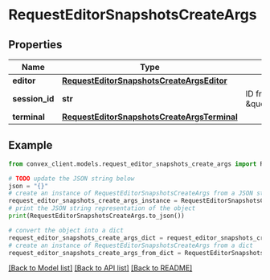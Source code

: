 # RequestEditorSnapshotsCreateArgs


## Properties

Name | Type | Description | Notes
------------ | ------------- | ------------- | -------------
**editor** | [**RequestEditorSnapshotsCreateArgsEditor**](RequestEditorSnapshotsCreateArgsEditor.md) |  | 
**session_id** | **str** | ID from table \&quot;sessions\&quot; | 
**terminal** | [**RequestEditorSnapshotsCreateArgsTerminal**](RequestEditorSnapshotsCreateArgsTerminal.md) |  | 

## Example

```python
from convex_client.models.request_editor_snapshots_create_args import RequestEditorSnapshotsCreateArgs

# TODO update the JSON string below
json = "{}"
# create an instance of RequestEditorSnapshotsCreateArgs from a JSON string
request_editor_snapshots_create_args_instance = RequestEditorSnapshotsCreateArgs.from_json(json)
# print the JSON string representation of the object
print(RequestEditorSnapshotsCreateArgs.to_json())

# convert the object into a dict
request_editor_snapshots_create_args_dict = request_editor_snapshots_create_args_instance.to_dict()
# create an instance of RequestEditorSnapshotsCreateArgs from a dict
request_editor_snapshots_create_args_from_dict = RequestEditorSnapshotsCreateArgs.from_dict(request_editor_snapshots_create_args_dict)
```
[[Back to Model list]](../README.md#documentation-for-models) [[Back to API list]](../README.md#documentation-for-api-endpoints) [[Back to README]](../README.md)


